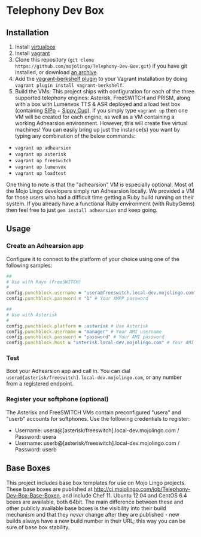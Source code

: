 # Telephony Dev Box

## Installation

1. Install [virtualbox](https://www.virtualbox.org/wiki/Downloads)
2. Install [vagrant](http://vagrantup.com)
3. Clone this repository (`git clone https://github.com/mojolingo/Telephony-Dev-Box.git`) if you have git installed, or download [an archive](https://github.com/mojolingo/Telephony-Dev-Box/zipball/master).
4. Add the [vagrant-berkshelf plugin](https://github.com/riotgames/vagrant-berkshelf) to your Vagrant installation by doing `vagrant plugin install vagrant-berkshelf`.
5. Build the VMs:
This project ships with configuration for each of the three supported telephony engines: Asterisk, FreeSWITCH and PRISM, along with a box with Lumenvox TTS & ASR deployed and a load test box (containing [SIPp](http://sipp.sourceforge.net) + [Sippy Cup](https://github.com/bklang/sippy_cup)). If you simply type `vagrant up` then one VM will be created for each engine, as well as a VM containing a working Adhearsion environment. However, this will create five virtual machines! You can easily bring up just the instance(s) you want by typing any combination of the below commands:
  * `vagrant up adhearsion`
  * `vagrant up asterisk`
  * `vagrant up freeswitch`
  * `vagrant up lumenvox`
  * `vagrant up loadtest`

One thing to note is that the "adhearsion" VM is especially optional.  Most of the Mojo Lingo developers simply run Adhearsion locally. We provided a VM for those users who had a difficult time getting a Ruby build running on their system. If you already have a functional Ruby environment (with RubyGems) then feel free to just `gem install adhearsion` and keep going.

## Usage

### Create an Adhearsion app

Configure it to connect to the platform of your choice using one of the following samples:

```ruby
##
# Use with Rayo (FreeSWITCH)
#
config.punchblock.username = "usera@freeswitch.local-dev.mojolingo.com" # Your XMPP JID for use with Rayo
config.punchblock.password = "1" # Your XMPP password
```

```ruby
##
# Use with Asterisk
#
config.punchblock.platform = :asterisk # Use Asterisk
config.punchblock.username = "manager" # Your AMI username
config.punchblock.password = "password" # Your AMI password
config.punchblock.host = "asterisk.local-dev.mojolingo.com" # Your AMI host
```

### Test
Boot your Adhearsion app and call in. You can dial `usera@[asterisk/freeswitch].local-dev.mojolingo.com`, or any number from a registered endpoint.

### Register your softphone (optional)
The Asterisk and FreeSWITCH VMs contain preconfigured "usera" and "userb" accounts for softphones. Use the following credentials to register:

* Username: usera@[asterisk/freeswitch].local-dev.mojolingo.com / Password: usera
* Username: userb@[asterisk/freeswitch].local-dev.mojolingo.com / Password: userb

## Base Boxes

This project includes base box templates for use on Mojo Lingo projects. These base boxes are published at http://ci.mojolingo.com/job/Telephony-Dev-Box-Base-Boxen, and include Chef 11. Ubuntu 12.04 and CentOS 6.4 boxes are available, both 64bit. The main difference between these and other publicly available base boxes is the visibility into their build mechanism and that they *never* change after they are published - new builds always have a new build number in their URL; this way you can be sure of base box stability.
